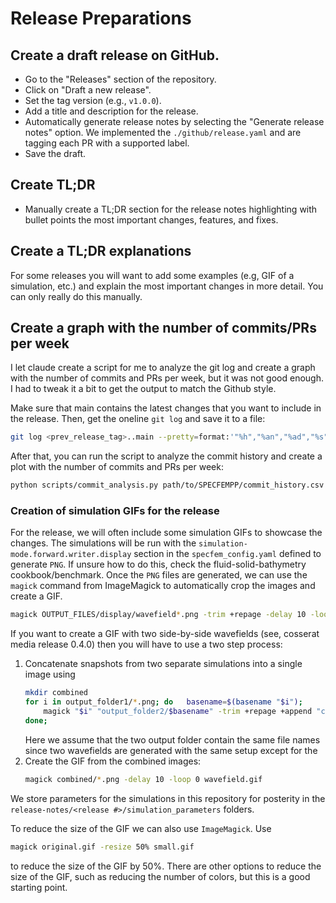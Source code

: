 # Release Preparations

## Create a draft release on GitHub. 

- Go to the "Releases" section of the repository.
- Click on "Draft a new release".
- Set the tag version (e.g., `v1.0.0`).
- Add a title and description for the release.
- Automatically generate release notes by selecting the "Generate release
  notes" option. We implemented the `./github/release.yaml` and are tagging
  each PR with a supported label.
- Save the draft.

## Create TL;DR

- Manually create a TL;DR section for the release notes highlighting with bullet
  points the most important changes, features, and fixes.

## Create a TL;DR explanations

For some releases you will want to add some examples (e.g, GIF of a simulation,
etc.) and explain the most important changes in more detail. You can only really
do this manually.


## Create a graph with the number of commits/PRs per week

I let claude create a script for me to analyze the git log and create a graph
with the number of commits and PRs per week, but it was not good enough. I had 
to tweak it a bit to get the output to match the Github style.

Make sure that main contains the latest changes that you want to include in the
release. Then, get the oneline `git log` and save it to a file:
```bash
git log <prev_release_tag>..main --pretty=format:'"%h","%an","%ad","%s"' > commit_history.csv
```

After that, you can run the script to analyze the commit history and create a plot
with the number of commits and PRs per week:
```bash
python scripts/commit_analysis.py path/to/SPECFEMPP/commit_history.csv --output ./analysis.png
```


### Creation of simulation GIFs for the release

For the release, we will often include some simulation GIFs to showcase the
changes. The simulations will be run with the
`simulation-mode.forward.writer.display` section in the `specfem_config.yaml`
defined to generate `PNG`. If unsure how to do this, check the
fluid-solid-bathymetry cookbook/benchmark. Once the `PNG` files are generated,
we can use the `magick` command from ImageMagick to automatically crop the images
and create a GIF.
```bash
magick OUTPUT_FILES/display/wavefield*.png -trim +repage -delay 10 -loop 0 wavefield.gif
```
If you want to create a GIF with two side-by-side wavefields (see, cosserat
media release 0.4.0) then you will have to use a two step process:
1. Concatenate snapshots from two separate simulations into a single image using
   ```bash
   mkdir combined
   for i in output_folder1/*.png; do   basename=$(basename "$i");   
       magick "$i" "output_folder2/$basename" -trim +repage +append "combined/$basename"; 
   done;
   ```
   Here we assume that the two output folder contain the same file names since 
   two wavefields are generated with the same setup except for the 
2. Create the GIF from the combined images:
   ```bash
   magick combined/*.png -delay 10 -loop 0 wavefield.gif
   ```

We store parameters for the simulations in this repository for posterity in the
`release-notes/<release #>/simulation_parameters` folders.

To reduce the size of the GIF we can also use `ImageMagick`. Use
```bash
magick original.gif -resize 50% small.gif
```
to reduce the size of the GIF by 50%. There are other options to reduce the size
of the GIF, such as reducing the number of colors, but this is a good starting
point.


